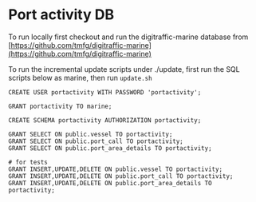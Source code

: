 # Port activity DB

To run locally first checkout and run the digitraffic-marine database from [https://github.com/tmfg/digitraffic-marine](https://github.com/tmfg/digitraffic-marine)

To run the incremental update scripts under ./update, first run the SQL scripts below as marine, then run `update.sh`
```
CREATE USER portactivity WITH PASSWORD 'portactivity';

GRANT portactivity TO marine;

CREATE SCHEMA portactivity AUTHORIZATION portactivity;

GRANT SELECT ON public.vessel TO portactivity;
GRANT SELECT ON public.port_call TO portactivity;
GRANT SELECT ON public.port_area_details TO portactivity;

# for tests
GRANT INSERT,UPDATE,DELETE ON public.vessel TO portactivity;
GRANT INSERT,UPDATE,DELETE ON public.port_call TO portactivity;
GRANT INSERT,UPDATE,DELETE ON public.port_area_details TO portactivity;
```
